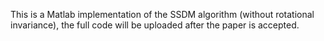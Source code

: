 This is a Matlab implementation of the SSDM algorithm (without rotational invariance), the full code will be uploaded after the paper is accepted.
